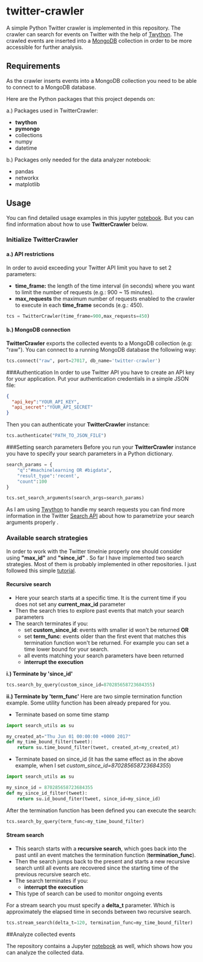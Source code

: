 twitter-crawler
============
A simple Python Twitter crawler is implemented in this repository. The crawler can search for events on Twitter with the help of [Twython](https://github.com/ryanmcgrath/twython). The crawled events are inserted into a [MongoDB](https://www.mongodb.com/) collection in order to be more accessible for further analysis.

Requirements
------------------
As the crawler inserts events into a MongoDB collection you need to be able to connect to a MongoDB database.

Here are the Python packages that this project depends on:

a.) Packages used in TwitterCrawler:

   * **twython**
   * **pymongo**
   * collections
   * numpy
   * datetime

b.) Packages only needed for the data analyzer notebook:

   * pandas
   * networkx
   * matplotlib


Usage
--------
You can find detailed usage examples in this jupyter [notebook](ipython/Samples.ipynb). But you can find information about how to use **TwitterCrawler** below.

### Initialize TwitterCrawler

#### a.) API restrictions 
In order to avoid exceeding your Twitter API limit you have to set 2 parameters:

   * **time_frame:** the length of the time interval (in seconds) where you want to limit the number of requests (e.g.: 900 ~ 15 minutes). 
   * **max_requests** the maximum number of requests enabled to the crawler to execute in each **time_frame** seconds (e.g.: 450).

```python
tcs = TwitterCrawler(time_frame=900,max_requests=450)
```
#### b.) MongoDB connection
**TwitterCrawler** exports the collected events to a MongoDB collection (e.g: "raw"). You can connect to a running MongoDB database the following way:

```python
tcs.connect("raw", port=27017, db_name='twitter-crawler')
```

###Authentication
In order to use Twitter API you have to create an API key for your application. Put your authentication credentials in a simple JSON file:

```json
{
  "api_key":"YOUR_API_KEY",
  "api_secret":"YOUR_API_SECRET"
}
```
Then you can authenticate your **TwitterCrawler** instance:

```python
tcs.authenticate("PATH_TO_JSON_FILE")
```

###Setting search parameters
Before you run your **TwitterCrawler** instance you have to specify your search parameters in a Python dictionary.
```python
search_params = {
    "q":"#machinelearning OR #bigdata",
    "result_type":'recent',
    "count":100
}

tcs.set_search_arguments(search_args=search_params)
```
As I am using  [Twython](https://github.com/ryanmcgrath/twython) to handle my search requests you can find more information in the Twitter [Search API](https://dev.twitter.com/rest/public/search) about how to parametrize your search arguments properly .


### Available search strategies
In order to work with the Twitter timelnie properly one should consider using **"max_id"** and **"since_id"** . So far I have implemented two search strategies. Most of them is probably implemented in other repositories. I just followed this simple [tutorial](https://dev.twitter.com/rest/public/timelines).

#### Recursive search

* Here your search starts at a specific time. It is the current time if you does not set any **current_max_id** parameter
* Then the search tries to explore past events that match your search parameters
* The search terminates if you:
   * set **custom_since_id**: events with smaller id won't be returned
      **OR**
   * set **term_func**: events older than the first event that matches this termination function won't be returned. For example you can set a time lower bound for your search.
   * all events matching your search parameters have been returned
   * **interrupt the execution**

**i.) Terminate by 'since_id'**
```python
tcs.search_by_query(custom_since_id=870285658723684355)
```
**ii.) Terminate by 'term_func'**
Here are two simple termination function example. Some utility function has been already prepared for you.

   * Terminate based on some time stamp
```python
import search_utils as su

my_created_at="Thu Jun 01 00:00:00 +0000 2017"
def my_time_bound_filter(tweet):
    return su.time_bound_filter(tweet, created_at=my_created_at)
```

   * Terminate based on since_id (it has the same effect as in the above example, when I set *custom\_since\_id=870285658723684355*)
```python
import search_utils as su

my_since_id = 870285658723684355
def my_since_id_filter(tweet):
    return su.id_bound_fiter(tweet, since_id=my_since_id)
```
After the termination function has been defined you can execute the search:

```python
tcs.search_by_query(term_func=my_time_bound_filter)
```
#### Stream search

   * This search starts with a **recursive search**, which goes back into the past until an event matches the termination function (**termination_func**).
   * Then the search jumps back to the present and starts a new recursive search until all events are recovered since the starting time of the previous recursive search etc.
   * The search terminates if you:
      * **interrupt the execution**
   * This type of search can be used to monitor ongoing events

For a stream search you must specify a **delta_t** parameter. Which is approximately the elapsed time in seconds between two recursive search.

```python
tcs.stream_search(delta_t=120, termination_func=my_time_bound_filter)
```


##Analyze collected events

The repository contains a Jupyter [notebook](ipython/EventAnalyzer.ipynb) as well, which shows how you can analyze the collected data.
